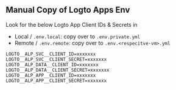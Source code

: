 ## Manual Copy of Logto Apps Env

Look for the below Logto App Client IDs & Secrets in 
- Local / `.env.local`: copy over to `.env.private.yml`
- Remote / `.env.remote`: copy over to `.env.<respecitve-vm>.yml`

```
LOGTO__ALP_SVC__CLIENT_ID=xxxxxxx
LOGTO__ALP_SVC__CLIENT_SECRET=xxxxxxx
LOGTO__ALP_DATA__CLIENT_ID=xxxxxxx
LOGTO__ALP_DATA__CLIENT_SECRET=xxxxxxx
LOGTO__ALP_APP__CLIENT_ID=xxxxxxx
LOGTO__ALP_APP__CLIENT_SECRET=xxxxxxx
```
